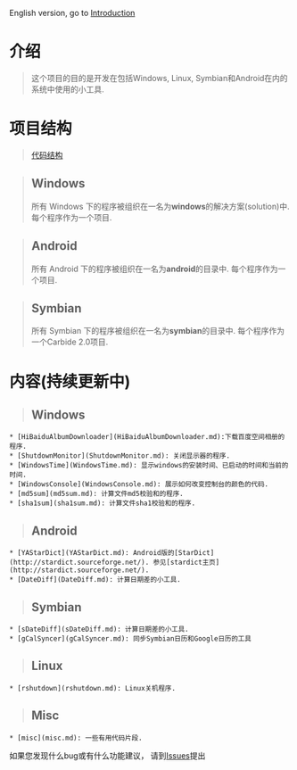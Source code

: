 English version, go to [Introduction](Introduction.md)

# 介绍 #
> 这个项目的目的是开发在包括Windows, Linux, Symbian和Android在内的系统中使用的小工具.

# 项目结构 #
> [代码结构](http://code.google.com/p/toolkits/source/browse/#svn/trunk)

> ## Windows ##
> 所有 Windows 下的程序被组织在一名为<b>windows</b>的解决方案(solution)中.每个程序作为一个项目.

> ## Android ##
> 所有 Android 下的程序被组织在一名为<b>android</b>的目录中. 每个程序作为一个项目.

> ## Symbian ##
> 所有 Symbian 下的程序被组织在一名为<b>symbian</b>的目录中. 每个程序作为一个Carbide 2.0项目.

# 内容(持续更新中) #
> ## Windows ##
    * [HiBaiduAlbumDownloader](HiBaiduAlbumDownloader.md):下载百度空间相册的程序.
    * [ShutdownMonitor](ShutdownMonitor.md): 关闭显示器的程序.
    * [WindowsTime](WindowsTime.md): 显示windows的安装时间、已启动的时间和当前的时间.
    * [WindowsConsole](WindowsConsole.md): 展示如何改变控制台的颜色的代码.
    * [md5sum](md5sum.md): 计算文件md5校验和的程序.
    * [sha1sum](sha1sum.md): 计算文件sha1校验和的程序.

> ## Android ##
    * [YAStarDict](YAStarDict.md): Android版的[StarDict](http://stardict.sourceforge.net/). 参见[stardict主页](http://stardict.sourceforge.net/).
    * [DateDiff](DateDiff.md): 计算日期差的小工具.

> ## Symbian ##
    * [sDateDiff](sDateDiff.md): 计算日期差的小工具.
    * [gCalSyncer](gCalSyncer.md): 同步Symbian日历和Google日历的工具

> ## Linux ##
    * [rshutdown](rshutdown.md): Linux关机程序.

> ## Misc ##
    * [misc](misc.md): 一些有用代码片段.

如果您发现什么bug或有什么功能建议， 请到[Issues](http://code.google.com/p/toolkits/issues/list)提出